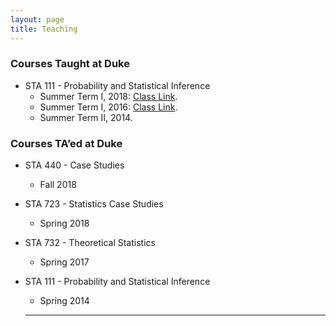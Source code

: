 ```yaml
---
layout: page
title: Teaching
---
```


### Courses Taught at Duke
* STA 111 - Probability and Statistical Inference
  * Summer Term I, 2018: [Class Link](https://akandelanre.github.io/STA111_SummerI_2018/).
  * Summer Term I, 2016: [Class Link](https://akandelanre.github.io/STA111_SummerI_2016/).
  * Summer Term II, 2014.

### Courses TA’ed at Duke
* STA 440 - Case Studies
  * Fall 2018

* STA 723 - Statistics Case Studies
  * Spring 2018

* STA 732 - Theoretical Statistics
  * Spring 2017

* STA 111 - Probability and Statistical Inference
  * Spring 2014

  -------------------------
